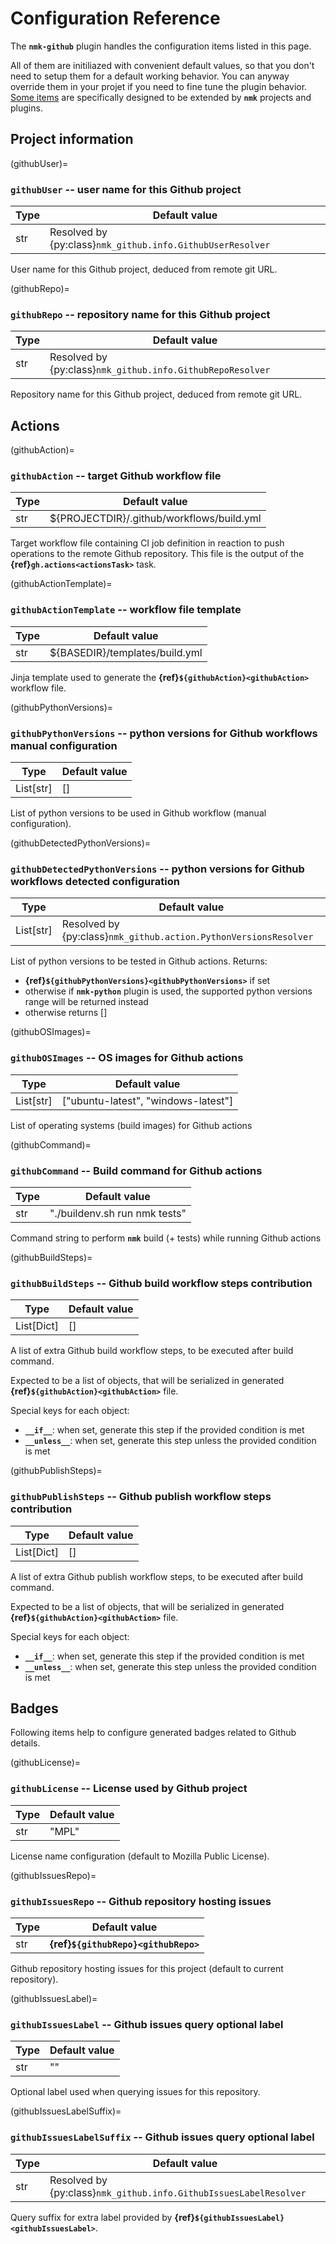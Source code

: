 # Configuration Reference

The **`nmk-github`** plugin handles the configuration items listed in this page.

All of them are initiliazed with convenient default values, so that you don't need to setup them for a default working behavior. You can anyway override them in your projet if you need to fine tune the plugin behavior. [Some items](extend.md) are specifically designed to be extended by **`nmk`** projects and plugins.

## Project information

(githubUser)=
### **`githubUser`** -- user name for this Github project

| Type | Default value |
|-     |-
| str  | Resolved by {py:class}`nmk_github.info.GithubUserResolver`

User name for this Github project, deduced from remote git URL.

(githubRepo)=
### **`githubRepo`** -- repository name for this Github project

| Type | Default value |
|-     |-
| str  | Resolved by {py:class}`nmk_github.info.GithubRepoResolver`

Repository name for this Github project, deduced from remote git URL.

## Actions

(githubAction)=
### **`githubAction`** -- target Github workflow file

| Type | Default value |
|-     |-
| str  | ${PROJECTDIR}/.github/workflows/build.yml

Target workflow file containing CI job definition in reaction to push operations to the remote Github repository. This file is the output of the **{ref}`gh.actions<actionsTask>`** task.

(githubActionTemplate)=
### **`githubActionTemplate`** -- workflow file template

| Type | Default value |
|-     |-
| str  | ${BASEDIR}/templates/build.yml

Jinja template used to generate the **{ref}`${githubAction}<githubAction>`** workflow file.

(githubPythonVersions)=
### **`githubPythonVersions`** -- python versions for Github workflows manual configuration

| Type | Default value |
|-     |-
| List[str]  | []

List of python versions to be used in Github workflow (manual configuration).

(githubDetectedPythonVersions)=
### **`githubDetectedPythonVersions`** -- python versions for Github workflows detected configuration

| Type | Default value |
|-     |-
| List[str]  | Resolved by {py:class}`nmk_github.action.PythonVersionsResolver`

List of python versions to be tested in Github actions. Returns:

* **{ref}`${githubPythonVersions}<githubPythonVersions>`** if set
* otherwise if **`nmk-python`** plugin is used, the supported python versions range will be returned instead
* otherwise returns []

(githubOSImages)=
### **`githubOSImages`** -- OS images for Github actions

| Type | Default value |
|-     |-
| List[str]  | ["ubuntu-latest", "windows-latest"]

List of operating systems (build images) for Github actions

(githubCommand)=
### **`githubCommand`** -- Build command for Github actions

| Type | Default value |
|-     |-
| str  | "./buildenv.sh run nmk tests"

Command string to perform **`nmk`** build (+ tests) while running Github actions

(githubBuildSteps)=
### **`githubBuildSteps`** -- Github build workflow steps contribution

| Type | Default value |
|-     |-
| List[Dict]  | []

A list of extra Github build workflow steps, to be executed after build command.

Expected to be a list of objects, that will be serialized in generated **{ref}`${githubAction}<githubAction>`** file.

Special keys for each object:
* **`__if__`**: when set, generate this step if the provided condition is met
* **`__unless__`**: when set, generate this step unless the provided condition is met


(githubPublishSteps)=
### **`githubPublishSteps`** -- Github publish workflow steps contribution

| Type | Default value |
|-     |-
| List[Dict]  | []

A list of extra Github publish workflow steps, to be executed after build command.

Expected to be a list of objects, that will be serialized in generated **{ref}`${githubAction}<githubAction>`** file.

Special keys for each object:
* **`__if__`**: when set, generate this step if the provided condition is met
* **`__unless__`**: when set, generate this step unless the provided condition is met

## Badges

Following items help to configure generated badges related to Github details.

(githubLicense)=
### **`githubLicense`** -- License used by Github project

| Type | Default value |
|-     |-
| str  | "MPL"

License name configuration (default to Mozilla Public License).

(githubIssuesRepo)=
### **`githubIssuesRepo`** -- Github repository hosting issues

| Type | Default value |
|-     |-
| str  | **{ref}`${githubRepo}<githubRepo>`**

Github repository hosting issues for this project (default to current repository).

(githubIssuesLabel)=
### **`githubIssuesLabel`** -- Github issues query optional label

| Type | Default value |
|-     |-
| str  | ""

Optional label used when querying issues for this repository.

(githubIssuesLabelSuffix)=
### **`githubIssuesLabelSuffix`** -- Github issues query optional label

| Type | Default value |
|-     |-
| str  | Resolved by {py:class}`nmk_github.info.GithubIssuesLabelResolver`

Query suffix for extra label provided by **{ref}`${githubIssuesLabel}<githubIssuesLabel>`**.
